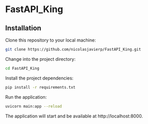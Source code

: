 # FastAPI_King

## Installation

Clone this repository to your local machine:
```bash
git clone https://github.com/nicolasjavierp/FastAPI_King.git
```

Change into the project directory:

```bash
cd FastAPI_King
```

Install the project dependencies:

```bash
pip install -r requirements.txt
```

Run the application:

```bash
uvicorn main:app --reload
```

The application will start and be available at http://localhost:8000.